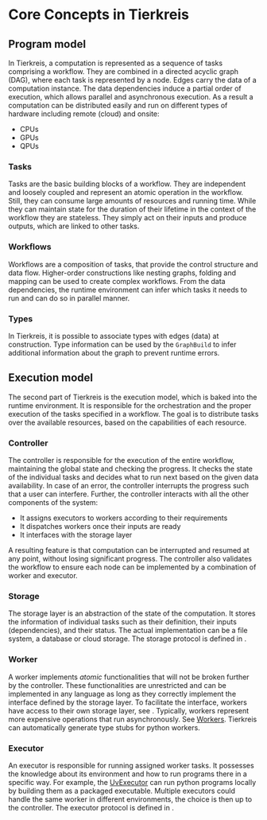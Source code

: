 # Core Concepts in Tierkreis

## Program model

In Tierkreis, a computation is represented as a sequence of tasks comprising a workflow.
They are combined in a directed acyclic graph (DAG), where each task is represented by a node.
Edges carry the data of a computation instance.
The data dependencies induce a partial order of execution, which allows parallel and asynchronous execution.
As a result a computation can be distributed easily and run on different types of hardware including remote (cloud) and onsite:

- CPUs
- GPUs
- QPUs

### Tasks

Tasks are the basic building blocks of a workflow.
They are independent and loosely coupled and represent an atomic operation in the workflow.
Still, they can consume large amounts of resources and running time.
While they can maintain state for the duration of their lifetime in the context of the workflow they are stateless.
They simply act on their inputs and produce outputs, which are linked to other tasks.

### Workflows

Workflows are a composition of tasks, that provide the control structure and data flow.
Higher-order constructions like nesting graphs, folding and mapping can be used to create complex workflows.
From the data dependencies, the runtime environment can infer which tasks it needs to run and can do so in parallel manner.

### Types

In Tierkreis, it is possible to associate types with edges (data) at construction.
Type information can be used by the `GraphBuild` to infer additional information about the graph to prevent runtime errors.

## Execution model

The second part of Tierkreis is the execution model, which is baked into the runtime environment.
It is responsible for the orchestration and the proper execution of the tasks specified in a workflow.
The goal is to distribute tasks over the available resources, based on the capabilities of each resource.

### Controller

The controller is responsible for the execution of the entire workflow, maintaining the global state and checking the progress.
It checks the state of the individual tasks and decides what to run next based on the given data availability.
In case of an error, the controller interrupts the progress such that a user can interfere.
Further, the controller interacts with all the other components of the system:

- It assigns executors to workers according to their requirements
- It dispatches workers once their inputs are ready
- It interfaces with the storage layer

A resulting feature is that computation can be interrupted and resumed at any point, without losing significant progress.
The controller also validates the workflow to ensure each node can be implemented by a combination of worker and executor.

### Storage

The storage layer is an abstraction of the state of the computation.
It stores the information of individual tasks such as their definition, their inputs (dependencies), and their status.
The actual implementation can be a file system, a database or cloud storage.
The storage protocol is defined in [](#tierkreis.controller.storage.protocol).

### Worker

A worker implements _atomic_ functionalities that will not be broken further by the controller.
These functionalities are unrestricted and can be implemented in any language as long as they correctly implement the interface defined by the storage layer.
To facilitate the interface, workers have access to their own storage layer, see [](tierkreis.worker.storage.protocol).
Typically, workers represent more expensive operations that run asynchronously.
See [Workers](#tierkreis.worker.worker.Worker).
Tierkreis can automatically generate type stubs for python workers.

### Executor

An executor is responsible for running assigned worker tasks.
It possesses the knowledge about its environment and how to run programs there in a specific way.
For example, the [UvExecutor](#tierkreis.controller.executor.uv_executor.UvExecutor) can run python programs locally by building them as a packaged executable.
Multiple executors could handle the same worker in different environments, the choice is then up to the controller.
The executor protocol is defined in [](#tierkreis.controller.storage.protocol).
